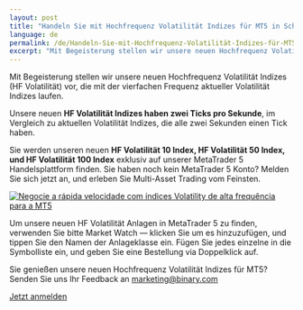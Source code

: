 ```yaml
---
layout: post
title: "Handeln Sie mit Hochfrequenz Volatilität Indizes für MT5 in Schnellfeuer Geschwindigkeit"
language: de
permalink: /de/Handeln-Sie-mit-Hochfrequenz-Volatilität-Indizes-für-MT5-in-Schnellfeuer-Geschwindigkeit/
excerpt: "Mit Begeisterung stellen wir unsere neuen Hochfrequenz Volatilität Indizes (HF Volatilität) vor, die mit der vierfachen Frequenz aktueller Volatilität Indizes laufen..."
---
```

Mit Begeisterung stellen wir unsere neuen Hochfrequenz Volatilität Indizes (HF Volatilität) vor, die mit der vierfachen Frequenz aktueller Volatilität Indizes laufen.

Unsere neuen <strong>HF Volatilität Indizes haben zwei Ticks pro Sekunde</strong>, im Vergleich zu aktuellen Volatilität Indizes, die alle zwei Sekunden einen Tick haben.

Sie werden unseren neuen <strong>HF Volatilität 10 Index, HF Volatilität 50 Index, und HF Volatilität 100 Index</strong> exklusiv auf unserer MetaTrader 5 Handelsplattform finden. Sie haben noch kein MetaTrader 5 Konto? Melden Sie sich jetzt an, und erleben Sie Multi-Asset Trading vom Feinsten.

<p class="p--action"><a href="http://info.binary.com/2fhOVcX"><img src="{{site.baseurl }}/images/08-nov-16-2.jpg" alt="Negocie a rápida velocidade com índices Volatility de alta frequência para a MT5"></a></p>

Um unsere neuen HF Volatilität Anlagen in MetaTrader 5 zu finden, verwenden Sie bitte Market Watch –– klicken Sie um es hinzuzufügen, und tippen Sie den Namen der Anlageklasse ein. Fügen Sie jedes einzelne in die Symbolliste ein, und geben Sie eine Bestellung via Doppelklick auf.

Sie genießen unsere neuen Hochfrequenz Volatilität Indizes für MT5? Senden Sie uns Ihr Feedback an <a href="mailto:marketing@binary.com">marketing@binary.com</a>
 
<p class="p--action"><a class="button" href="http://info.binary.com/2fhOVcX"><span>Jetzt anmelden</span></a></p>



